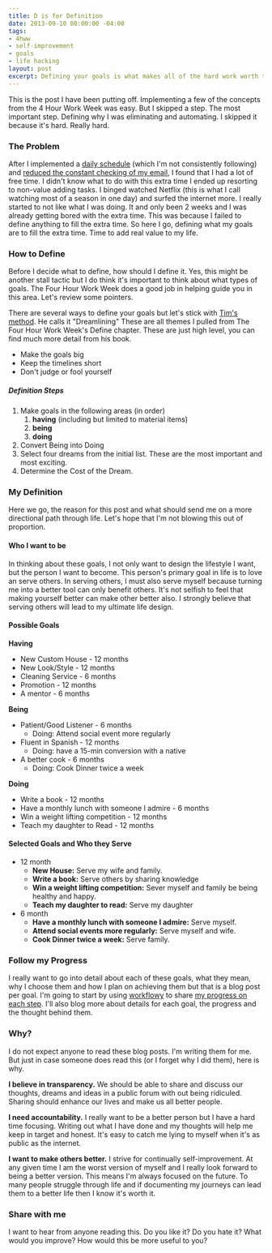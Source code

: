 ```yaml
---
title: D is for Definition
date: 2013-09-10 00:00:00 -04:00
tags:
- 4hww
- self-improvement
- goals
- life hacking
layout: post
excerpt: Defining your goals is what makes all of the hard work worth the time.
---
```


This is the post I have been putting off.  Implementing a few of the concepts from the 4 Hour Work Week was easy.  But I skipped a step.  The most important step.  Defining why I was eliminating and automating.  I skipped it because it's hard.  Really hard.

### The Problem

After I implemented a [daily schedule](http://indytechcook.com/being-purposeful) (which I'm not consistently following) and [reduced the constant checking of my email](http://indytechcook.com/email-processing), I found that I had a lot of free time.  I didn't know what to do with this extra time I ended up resorting to non-value adding tasks.  I binged watched Netflix (this is what I call watching most of a season in one day) and surfed the internet more.  I really started to not like what I was doing.  It and only been 2 weeks and I was already getting bored with the extra time.  This was because I failed to define anything to fill the extra time. So here I go, defining what my goals are to fill the extra time.  Time to add real value to my life. 

### How to Define

Before I decide what to define, how should I define it.  Yes, this might be another stall tactic but I do think it's important to think about what types of goals.  The Four Hour Work Week does a good job in helping guide you in this area.  Let's review some pointers.

There are several ways to define your goals but let's stick with [Tim's method](http://www.fourhourworkweek.com/blog/4-hour-workweek-tools/#chap4).  He calls it "Dreamlining"  These are all themes I pulled from The Four Hour Work Week's Define chapter.  These are just high level, you can find much more detail from his book.

* Make the goals big
* Keep the timelines short
* Don't judge or fool yourself

##### Definition Steps

1. Make goals in the following areas (in order)
    1. **having** (including but limited to material items)
    2. **being**
    3. **doing**
3. Convert Being into Doing
4. Select four dreams from the initial list.  These are the most important and most exciting.
5. Determine the Cost of the Dream.

### My Definition

Here we go, the reason for this post and what should send me on a more directional path through life.  Let's hope that I'm not blowing this out of proportion.

#### Who I want to be

In thinking about these goals, I not only want to design the lifestyle I want, but the person I want to become.  This person's primary goal in life is to love an serve others.  In serving others, I must also serve myself because turning me into a better tool can only benefit others.  It's not selfish to feel that making yourself better can make other better also. I strongly believe that serving others will lead to my ultimate life design.

#### Possible Goals

**Having**

* New Custom House - 12 months
* New Look/Style - 12 months
* Cleaning Service - 6 months
* Promotion - 12 months
* A mentor - 6 months

**Being**

* Patient/Good Listener - 6 months
    * Doing: Attend social event more regularly
* Fluent in Spanish - 12 months
    * Doing: have a 15-min conversion with a native
* A better cook - 6 months
    * Doing: Cook Dinner twice a week 

**Doing**

* Write a book - 12 months
* Have a monthly lunch with someone I admire - 6 months
* Win a weight lifting competition - 12 months
* Teach my daughter to Read - 12 months

#### Selected Goals and Who they Serve

* 12 month
    * **New House:**  Serve my wife and family.
    * **Write a book:**  Serve others by sharing knowledge
    * **Win a weight lifting competition:** Sever myself and family be being healthy and happy.
    * **Teach my daughter to read:**  Serve my daughter
* 6 month
    * **Have a monthly lunch with someone I admire:**  Serve myself.
    * **Attend social events more regularly:**  Serve myself and wife.
    * **Cook Dinner twice a week:**  Serve family.
    

### Follow my Progress

I really want to go into detail about each of these goals, what they mean, why I choose them and how I plan on achieving them but that is a blog post per goal.  I'm going to start by using [workflowy](https://workflowy.com/?ref=cc89f9d) to share [my progress on each step](https://workflowy.com/shared/3d0efacd-b6ca-4a2d-41a4-c4c154975653/).  I'll also blog more about details for each goal, the progress and the thought behind them.

### Why?

I do not expect anyone to read these blog posts.  I'm writing them for me.  But just in case someone does read this (or I forget why I did them), here is why.

**I believe in transparency.**  We should be able to share and discuss our thoughts, dreams and ideas in a public forum with out being ridiculed.  Sharing should enhance our lives and make us all better people.  

**I need accountability.**  I really want to be a better person but I have a hard time focusing.  Writing out what I have done and my thoughts will help me keep in target and honest.  It's easy to catch me lying to myself when it's as public as the internet.

**I want to make others better.**  I strive for continually self-improvement.  At any given time I am the worst version of myself and I really look forward to being a better version.  This means I'm always focused on the future.  To many people struggle through life and if documenting my journeys can lead them to a  better life then I know it's worth it.

### Share with me

I want to hear from anyone reading this.  Do you like it?  Do you hate it?  What would you improve?  How would this be more useful to you?
